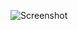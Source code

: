 ![Screenshot](https://raw.githubusercontent.com/Cryakl/Ultimate-RAT-Collection/refs/heads/main/Apocalypse/Apocalypse%20v1.4.3/Screenshot.png)
